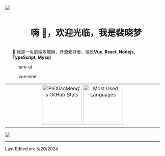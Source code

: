   <!--horizontal divider(gradiant)-->
<img src="https://user-images.githubusercontent.com/73097560/115834477-dbab4500-a447-11eb-908a-139a6edaec5c.gif">
<!--h1 without bottom border-->
<div id="user-content-toc">
  <ul align="center">
    <summary><h1 style="display: inline-block">嗨 👋，欢迎光临，我是裴晓梦</h1></summary>
  </ul>
</div>
<!--- snake -->
<div align="center">
  <!-- <img src="https://github.com/1999AZZAR/1999AZZAR/blob/main/resources/img/grid-snake.svg" alt="snake"> -->
</div>
<!--h2 without bottom border-->
<!-- <div id="user-content-toc">
  <ul align="center">
    <summary><h2 style="display: inline-block">Confusion is part of Programming</h2></summary>
  </ul>
</div> -->
<!--Intro start-->
<ul>
<p>🔭 我是一名前端攻城狮，开源爱好者，擅长<strong>Vue, React, Nodejs, TypeScript, Mysql</strong></p>
<p>&nbsp;&nbsp;&nbsp;&nbsp; taro-ui</p>
<p>&nbsp;&nbsp;&nbsp;&nbsp; vue-vine</p>
<!-- <li> -->
<!-- <li>
<p>🌱 I’m currently learning <strong>to put together multiple Hyper Beast Stack for Scalable Applications.</strong></p>
</li>
<li>
<p>☁️ I’ve keen interest in cloud computing. So,I’m learning <strong>AWS</strong></p>
</li>
<li>
<p>📝 I regularly write articles on <a href="https://1010nishant.hashnode.dev/">Hashnode</a></p>
</li>
<li>
<p>💬 Ask me about <strong>AWS, react, react-native, nodejs, mongoDB</strong></p>
</li> -->
<!-- <li>
<p>📫 Feel free to reach me out <strong><a href="mailto:nishantjangid6377@gmail.com">nishantjangid6377@gmail.com</a></strong></p>
</li>
<li>
<p>🏠 Also We’ve a tech community called <a href="https://discord.com/invite/p4TWyft886">Dev Hac</a>.</p>
</li> -->
</ul>
<!--Intro end-->
<!--- stats & Trophy (start) -->
<table align="center">
<tbody><tr border="none">
<td width="50%" align="center">
  <!-- <img align="left" src="https://github-readme-stats.vercel.app/api?username=PeiXiaoMeng&amp;theme=dark&amp;show_icons=true&amp;count_private=true">
  <img align="right" src="https://github-readme-stats.vercel.app/api/top-langs?username=PeiXiaoMeng&amp;show_icons=true&amp;theme=dark&amp;locale=en&amp;layout=compact" alt="PeiXiaoMeng"> -->

  <img height="130px" src="https://github-readme-stats.vercel.app/api?username=PeiXiaoMeng&hide_title=true&show_icons=true&hide=issues&include_all_commits=true&count_private=true&theme=graywhite&hide_border=true&bg_color=45,ff7979,ffd479,fffc79,73fa79" alt="PeiXiaoMeng's GitHub Stats"> 
  <img height="130px" src="https://github-readme-stats.vercel.app/api/top-langs?username=PeiXiaoMeng&hide_title=true&layout=compact&theme=graywhite&hide_border=true&bg_color=45,fffc79,73fa79,75f0db" alt="Most Used Languages">

  <!-- <img title="🔥 Get streak stats for your profile at git.io/streak-stats" alt="Mark streak" src="https://github-readme-streak-stats.herokuapp.com/?user=PeiXiaoMeng&amp;theme=dark&amp;hide_border=false">  -->
</td>
<!-- <td width="50%" align="center">
  <img align="center" src="https://github-readme-stats.anuraghazra1.vercel.app/api/top-langs/?username=PeiXiaoMeng&amp;theme=dark&amp;hide_border=false&amp;no-bg=true&amp;no-frame=true&amp;langs_count=10">
  </td> -->
</tr>
</tbody></table>
<!--- stats (end) -->
<!--- trophy (start) -->
<!-- <div align="center">
  <a href="https://github.com/ryo-ma/github-profile-trophy" title="Go to Source">
      <img align="center" width="84%" src="https://github-profile-trophy.vercel.app/?username=1010nishant&amp;theme=radical&amp;row=1&amp;column=7&amp;margin-h=15&amp;margin-w=5&amp;no-bg=true" alt="TROPHY">
    </a>
</div> -->
<!--- trophy (start) -->
<p></p>        
<!--- stats (end) -->
<!--h1 without bottom border-->
<!-- <div id="user-content-toc">
  <ul align="center">
    <summary><h2 style="display: inline-block">Technologies That I Know👨🏻‍💻</h2></summary>
  </ul>
</div> -->
<!--tech stack icons-->
<!-- <p align="center">
  <a href="https://skillicons.dev">
    <img src="https://skillicons.dev/icons?i=git,aws,bootstrap,c,cpp,css,discord,docker,dynamodb,express,figma,firebase,github,html,idea,java,js,kotlin,linux,md,materialui,mongodb,mysql,nextjs,nodejs,postman,py,react,redux,tailwind,ts,vscode&amp;perline=14">
  </a>
</p> -->
<!-- Connect with me -->
<!--h2 without bottom border-->
<!-- <div id="user-content-toc">
  <ul align="center">
    <summary><h2 style="display: inline-block">Connect With Me🤝</h2></summary>
  </ul>
</div> -->
<!--icons and links-->
<!-- <p align="center">
<a href="https://www.linkedin.com/in/1010nishant/" target="blank"><img align="center" src="https://user-images.githubusercontent.com/88904952/234979284-68c11d7f-1acc-4f0c-ac78-044e1037d7b0.png" alt="linkedin" height="50" width="50"></a>
<a href="https://twitter.com/1010nishant" target="blank"><img align="center" src="https://user-images.githubusercontent.com/88904952/234980676-61bfb021-ecc8-48f7-88e6-34c1b06c4a58.png" alt="twitter" height="50" width="50"></a> 
<a href="https://www.instagram.com/nishant.jangir.1010/" target="blank"><img align="center" src="https://user-images.githubusercontent.com/88904952/234981169-2dd1e58f-4b7e-468c-8213-034ba62156c3.png" alt="instagram" height="50" width="50"></a>
<a href="https://1010nishant.hashnode.dev/" target="blank"><img align="center" src="https://user-images.githubusercontent.com/88904952/234982196-562aea17-5532-4550-8c08-1c7cb994a541.png" alt="hashnode" height="50" width="50"></a>
<a href="https://discord.gg/UjwKkJsXsf" target="blank"><img align="center" src="https://user-images.githubusercontent.com/88904952/234982627-019fd336-6248-453c-9b05-97c13fd1d207.png" alt="discord" height="50" width="50"></a>
</p> -->
<!--profile visit count-->
<!-- <div align="center">
<p><a href="https://visitcount.itsvg.in"><img src="https://visitcount.itsvg.in/api?id=1010nishant&amp;icon=3&amp;color=6" alt=""></a></p>
</div> -->
<!--horizontal divider(gradiant)-->
<img src="https://user-images.githubusercontent.com/73097560/115834477-dbab4500-a447-11eb-908a-139a6edaec5c.gif">
<hr>
<!-- <p>Credit: <a href="https://github.com/1010nishant">1010nishant</a></p> -->
<p>Last Edited on: 5/20/2024</p> 